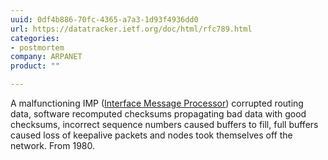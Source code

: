 ```yaml
---
uuid: 0df4b886-70fc-4365-a7a3-1d93f4936dd0
url: https://datatracker.ietf.org/doc/html/rfc789.html
categories:
- postmortem
company: ARPANET
product: ""

---
```


A malfunctioning IMP ([Interface Message Processor](https://en.wikipedia.org/wiki/Interface_Message_Processor)) corrupted routing data, software recomputed checksums propagating bad data with good checksums, incorrect sequence numbers caused buffers to fill, full buffers caused loss of keepalive packets and nodes took themselves off the network. From 1980.
